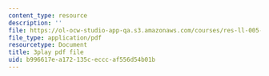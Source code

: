 ```yaml
---
content_type: resource
description: ''
file: https://ol-ocw-studio-app-qa.s3.amazonaws.com/courses/res-ll-005-mathematics-of-big-data-and-machine-learning-january-iap-2020/b996617ea172135cecccaf556d54b01b_R6-LQbqUCI0.pdf
file_type: application/pdf
resourcetype: Document
title: 3play pdf file
uid: b996617e-a172-135c-eccc-af556d54b01b
---
```

